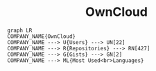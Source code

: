 <h1 align="center">OwnCloud</h1>

```mermaid
graph LR
COMPANY_NAME{OwnCloud}
COMPANY_NAME ---> U{Users} ---> UN[22]
COMPANY_NAME ---> R{Repositories} ---> RN[427]
COMPANY_NAME ---> G{Gists} ---> GN[2]
COMPANY_NAME ---> ML{Most Used<br>Languages}
```
